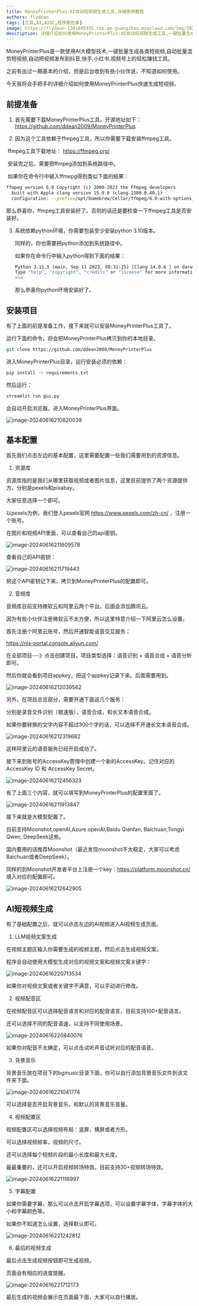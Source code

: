 ```yaml
---
title: MoneyPrinterPlus:AI自动短视频生成工具,详细使用教程
authors: flydean
tags: [工具,AI,AIGC,程序那些事]
image: https://flydean-1301049335.cos.ap-guangzhou.myqcloud.com/img/202406121351010.png
description: 详细介绍如何使用MoneyPrinterPlus:AI自动短视频生成工具,一键批量生成各类短视频。一键混剪短视频。
---
```


MoneyPrinterPlus是一款使用AI大模型技术,一键批量生成各类短视频,自动批量混剪短视频,自动把视频发布到抖音,快手,小红书,视频号上的轻松赚钱工具。

之前有出过一期基本的介绍，但是后台收到有些小伙伴说，不知道如何使用。

今天我将会手把手的详细介绍如何使用MoneyPrinterPlus快速生成短视频。



## 前提准备

1. 首先需要下载MoneyPrinterPlus工具。开源地址如下：https://github.com/ddean2009/MoneyPrinterPlus

2. 因为这个工具依赖于ffmpeg工具，所以你需要下载安装ffmpeg工具。

​	ffmpeg工具下载地址： https://ffmpeg.org/ 

​	安装完之后，需要把ffmpeg添加到系统路径中。

​	如果你在命令行中输入ffmepg得到类似下面的结果：

```bash
ffmpeg version 6.0 Copyright (c) 2000-2023 the FFmpeg developers
  built with Apple clang version 15.0.0 (clang-1500.0.40.1)
  configuration: --prefix=/opt/homebrew/Cellar/ffmpeg/6.0-with-options_4 --enable-shared --cc=clang --host-cflags= --host-ldflags='-Wl,-ld_classic' --enable-gpl --enable-libaom --enable-libdav1d --enable-libmp3lame --enable-libopus --enable-libsnappy --enable-libtheora --enable-libvorbis --enable-libvpx --enable-libx264 --enable-libx265 --enable-libfontconfig --enable-libfreetype --enable-frei0r --enable-libass --enable-demuxer=dash --enable-opencl --enable-audiotoolbox --enable-videotoolbox --enable-neon --disable-htmlpages --enable-libopenjpeg --enable-librsvg
```

​	那么恭喜你，ffmpeg工具安装好了。否则的话还是要检查一下ffmpeg工具是否安装好。

3. 系统依赖python环境，你需要包装至少安装python 3.10版本。

   同样的，你也需要把python添加到系统路径中。

   如果你在命令行中输入python得到下面的结果：

   ```bash
   Python 3.11.5 (main, Sep 11 2023, 08:31:25) [Clang 14.0.6 ] on darwin
   Type "help", "copyright", "credits" or "license" for more information.
   >>>
   ```

   那么恭喜你python环境安装好了。

## 安装项目

有了上面的前提准备工作，接下来就可以安装MoneyPrinterPlus工具了。 

运行下面的命令，将会把MoneyPrinterPlus拷贝到你的本地目录。

```bash
git clone https://github.com/ddean2009/MoneyPrinterPlus
```

进入MoneyPrinterPlus目录，运行安装必须的依赖：

```bash
pip install -r requirements.txt
```

然后运行：

```bash
streamlit run gui.py
```

会自动开启浏览器，进入MoneyPrinterPlus界面。

![image-20240616210820039](https://flydean-1301049335.cos.ap-guangzhou.myqcloud.com/img/202406162108034.png)

## 基本配置

首先我们点击左边的基本配置，这里需要配置一些我们需要用到的资源信息。

1. 资源库

资源库指的是我们从哪里获取视频或者图片信息，这里目前提供了两个资源提供方，分别是pexels和pixabay。

大家任意选择一个即可。

以pexels为例，我们登入pexels官网 https://www.pexels.com/zh-cn/ ，注册一个账号。

在图片和视频API里面，可以查看自己的api密钥。

![image-20240616211609578](https://flydean-1301049335.cos.ap-guangzhou.myqcloud.com/img/202406162116765.png)

查看自己的API密钥：

![image-20240616211719443](https://flydean-1301049335.cos.ap-guangzhou.myqcloud.com/img/202406162117120.png)



把这个API密钥记下来，拷贝到MoneyPrinterPlus的配置即可。

2. 音频库

音频库目前支持微软云和阿里云两个平台。后面会添加腾讯云。

因为有些小伙伴注册微软云不太方便，所以这里特意介绍一下阿里云怎么设置。

首先注册个阿里云账号，然后开通智能语音交互服务：

https://nls-portal.console.aliyun.com/

在全部项目---》点击创建项目，项目类型选择：语音识别 + 语音合成 + 语音分析即可。

然后你就会看到项目appkey，把这个appkey记录下来。后面需要用到。

![image-20240616212039562](https://flydean-1301049335.cos.ap-guangzhou.myqcloud.com/img/202406162120894.png)



另外，在项目总览部分，需要开通下面这几个服务：

分别是录音文件识别（极速版），语音合成，和长文本语音合成。

如果你要转换的文字内容不超过300个字的话，可以选择不开通长文本语音合成。 



![image-20240616212319682](https://flydean-1301049335.cos.ap-guangzhou.myqcloud.com/img/202406162123709.png)



这样阿里云的语音服务已经开启成功了。

接下来到账号的AccessKey管理中创建一个新的AccessKey。记住对应的AccessKey ID 和 AccessKey Secret。 

![image-20240616212456323](https://flydean-1301049335.cos.ap-guangzhou.myqcloud.com/img/202406162124097.png)

有了上面三个内容，就可以填写到MoneyPrinterPlus的配置里面了。



![image-20240616211913847](https://flydean-1301049335.cos.ap-guangzhou.myqcloud.com/img/202406162119522.png)

接下来就是大模型配置了。

目前支持Moonshot,openAI,Azure openAI,Baidu Qianfan, Baichuan,Tongyi Qwen, DeepSeek这些。

国内要用的话推荐Moonshot（最近发现moonshot不太稳定，大家可以考虑Baichuan或者DeepSeek）。 

同样的到Moonshot开发者平台上注册一个key：https://platform.moonshot.cn/ 填入对应的配置即可。



![image-20240616212642905](https://flydean-1301049335.cos.ap-guangzhou.myqcloud.com/img/202406162126626.png)

## AI短视频生成

有了基础配置之后，就可以点击左边的AI视频进入AI视频生成页面。

1. LLM视频文案生成

在视频主题区输入你需要生成的视频主题，然后点击生成视频文案。

程序会自动使用大模型生成对应的视频文案和视频文案关键字：

![image-20240616220713534](https://flydean-1301049335.cos.ap-guangzhou.myqcloud.com/img/202406162207402.png)

如果你对视频文案或者关键字不满意，可以手动进行修改。



2. 视频配音区

在视频配音区可以选择配音语言和对应的配音语言，目前支持100+配音语言。

还可以选择不同的配音语速，以支持不同使用场景。

![image-20240616220840076](https://flydean-1301049335.cos.ap-guangzhou.myqcloud.com/img/202406162208006.png)

如果你对配音不太确定，可以点击试听声音试听对应的配音语音。



3. 背景音乐

背景音乐放在项目下的bgmusic目录下面，你可以自行添加背景音乐文件到该文件夹下面。

![image-20240616221041774](https://flydean-1301049335.cos.ap-guangzhou.myqcloud.com/img/202406162210686.png)

可以选择是否开启背景音乐，和默认的背景音乐音量。



4. 视频配置区

视频配置区可以选择视频布局：竖屏，横屏或者方形。

可以选择视频帧率，视频的尺寸。

还可以选择每个视频片段的最小长度和最大长度。

最最重要的，还可以开启视频转场特效。目前支持30+视频转场特效。

![image-20240616221116997](https://flydean-1301049335.cos.ap-guangzhou.myqcloud.com/img/202406162211618.png)



5. 字幕配置

如果你需要字幕，那么可以点击开启字幕选项，可以设置字幕字体，字幕字体的大小和字幕颜色等。

如果你不知道怎么设置，选择默认即可。

![image-20240616221242812](https://flydean-1301049335.cos.ap-guangzhou.myqcloud.com/img/202406162212891.png)



6. 最后的视频生成

最后点击生成视频按钮即可生成视频。

页面会有相应的进度提醒。

![image-20240616221712173](https://flydean-1301049335.cos.ap-guangzhou.myqcloud.com/img/202406162217977.png)

最后生成的视频会展示在页面最下面，大家可以自行播放。



